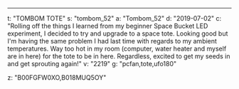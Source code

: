 ---
t: "TOMBOM TOTE"
s: "tombom_52"
a: "Tombom_52"
d: "2019-07-02"
c: "Rolling off the things I learned from my beginner Space Bucket LED experiment, I decided to try and upgrade to a space tote. Looking good but I'm having the same problem I had last time with regards to my ambient temperatures. Way too hot in my room (computer, water heater and myself are in here) for the tote to be in here. Regardless, excited to get my seeds in and get sprouting again!"
v: "2219"
g: "pcfan,tote,ufo180"

z: "B00FGFW0XO,B018MUQ5OY"
